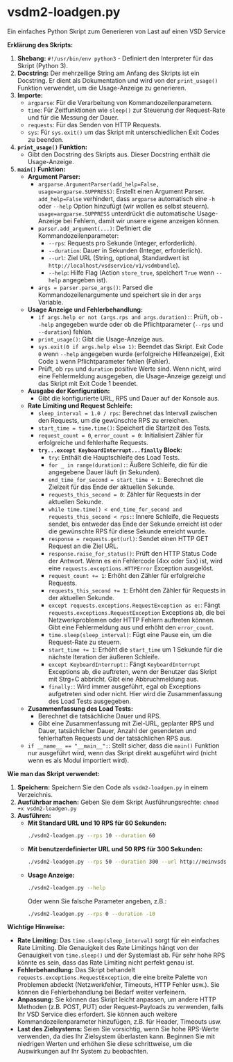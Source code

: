 # vsdm2-loadgen.py

Ein einfaches Python Skript zum Generieren von Last auf einen VSD Service

**Erklärung des Skripts:**

1.  **Shebang:** `#!/usr/bin/env python3` - Definiert den Interpreter für das Skript (Python 3).
2.  **Docstring:** Der mehrzeilige String am Anfang des Skripts ist ein Docstring. Er dient als Dokumentation und wird von der `print_usage()` Funktion verwendet, um die Usage-Anzeige zu generieren.
3.  **Importe:**
    *   `argparse`:  Für die Verarbeitung von Kommandozeilenparametern.
    *   `time`: Für Zeitfunktionen wie `sleep()` zur Steuerung der Request-Rate und für die Messung der Dauer.
    *   `requests`:  Für das Senden von HTTP Requests.
    *   `sys`:  Für `sys.exit()` um das Skript mit unterschiedlichen Exit Codes zu beenden.
4.  **`print_usage()` Funktion:**
    *   Gibt den Docstring des Skripts aus. Dieser Docstring enthält die Usage-Anzeige.
5.  **`main()` Funktion:**
    *   **Argument Parser:**
        *   `argparse.ArgumentParser(add_help=False, usage=argparse.SUPPRESS)`: Erstellt einen Argument Parser. `add_help=False` verhindert, dass `argparse` automatisch eine `-h` oder `--help` Option hinzufügt (wir wollen es selbst steuern). `usage=argparse.SUPPRESS` unterdrückt die automatische Usage-Anzeige bei Fehlern, damit wir unsere eigene anzeigen können.
        *   `parser.add_argument(...)`: Definiert die Kommandozeilenparameter:
            *   `--rps`:  Requests pro Sekunde (Integer, erforderlich).
            *   `--duration`: Dauer in Sekunden (Integer, erforderlich).
            *   `--url`: Ziel URL (String, optional, Standardwert ist `http://localhost/vsdservice/v1/vsdmbundle`).
            *   `--help`:  Hilfe Flag (Action `store_true`, speichert `True` wenn `--help` angegeben ist).
        *   `args = parser.parse_args()`: Parsed die Kommandozeilenargumente und speichert sie in der `args` Variable.
    *   **Usage Anzeige und Fehlerbehandlung:**
        *   `if args.help or not (args.rps and args.duration):`:  Prüft, ob `--help` angegeben wurde oder ob die Pflichtparameter (`--rps` und `--duration`) fehlen.
        *   `print_usage()`:  Gibt die Usage-Anzeige aus.
        *   `sys.exit(0 if args.help else 1)`: Beendet das Skript. Exit Code `0` wenn `--help` angegeben wurde (erfolgreiche Hilfeanzeige), Exit Code `1` wenn Pflichtparameter fehlen (Fehler).
        *   Prüft, ob `rps` und `duration` positive Werte sind. Wenn nicht, wird eine Fehlermeldung ausgegeben, die Usage-Anzeige gezeigt und das Skript mit Exit Code 1 beendet.
    *   **Ausgabe der Konfiguration:**
        *   Gibt die konfigurierte URL, RPS und Dauer auf der Konsole aus.
    *   **Rate Limiting und Request Schleife:**
        *   `sleep_interval = 1.0 / rps`: Berechnet das Intervall zwischen den Requests, um die gewünschte RPS zu erreichen.
        *   `start_time = time.time()`: Speichert die Startzeit des Tests.
        *   `request_count = 0`, `error_count = 0`:  Initialisiert Zähler für erfolgreiche und fehlerhafte Requests.
        *   **`try...except KeyboardInterrupt...finally` Block:**
            *   `try`:  Enthält die Hauptschleife des Load Tests.
            *   `for _ in range(duration):`:  Äußere Schleife, die für die angegebene Dauer läuft (in Sekunden).
            *   `end_time_for_second = start_time + 1`:  Berechnet die Zielzeit für das Ende der aktuellen Sekunde.
            *   `requests_this_second = 0`: Zähler für Requests in der aktuellen Sekunde.
            *   `while time.time() < end_time_for_second and requests_this_second < rps:`: Innere Schleife, die Requests sendet, bis entweder das Ende der Sekunde erreicht ist oder die gewünschte RPS für diese Sekunde erreicht wurde.
            *   `response = requests.get(url)`: Sendet einen HTTP GET Request an die Ziel URL.
            *   `response.raise_for_status()`: Prüft den HTTP Status Code der Antwort. Wenn es ein Fehlercode (4xx oder 5xx) ist, wird eine `requests.exceptions.HTTPError` Exception ausgelöst.
            *   `request_count += 1`: Erhöht den Zähler für erfolgreiche Requests.
            *   `requests_this_second += 1`: Erhöht den Zähler für Requests in der aktuellen Sekunde.
            *   `except requests.exceptions.RequestException as e:`: Fängt `requests.exceptions.RequestException` Exceptions ab, die bei Netzwerkproblemen oder HTTP Fehlern auftreten können. Gibt eine Fehlermeldung aus und erhöht den `error_count`.
            *   `time.sleep(sleep_interval)`:  Fügt eine Pause ein, um die Request-Rate zu steuern.
            *   `start_time += 1`:  Erhöht die `start_time` um 1 Sekunde für die nächste Iteration der äußeren Schleife.
            *   `except KeyboardInterrupt:`: Fängt `KeyboardInterrupt` Exceptions ab, die auftreten, wenn der Benutzer das Skript mit Strg+C abbricht. Gibt eine Abbruchmeldung aus.
            *   `finally:`:  Wird immer ausgeführt, egal ob Exceptions aufgetreten sind oder nicht. Hier wird die Zusammenfassung des Load Tests ausgegeben.
    *   **Zusammenfassung des Load Tests:**
        *   Berechnet die tatsächliche Dauer und RPS.
        *   Gibt eine Zusammenfassung mit Ziel-URL, geplanter RPS und Dauer, tatsächlicher Dauer, Anzahl der gesendeten und fehlerhaften Requests und der tatsächlichen RPS aus.
    *   `if __name__ == "__main__":`:  Stellt sicher, dass die `main()` Funktion nur ausgeführt wird, wenn das Skript direkt ausgeführt wird (nicht wenn es als Modul importiert wird).

**Wie man das Skript verwendet:**

1.  **Speichern:** Speichern Sie den Code als `vsdm2-loadgen.py` in einem Verzeichnis.
2.  **Ausführbar machen:**  Geben Sie dem Skript Ausführungsrechte: `chmod +x vsdm2-loadgen.py`
3.  **Ausführen:**
    *   **Mit Standard URL und 10 RPS für 60 Sekunden:**
        ```bash
        ./vsdm2-loadgen.py --rps 10 --duration 60
        ```
    *   **Mit benutzerdefinierter URL und 50 RPS für 300 Sekunden:**
        ```bash
        ./vsdm2-loadgen.py --rps 50 --duration 300 --url http://meinvsdservice.example.com/vsdservice/v1/vsdmbundle
        ```
    *   **Usage Anzeige:**
        ```bash
        ./vsdm2-loadgen.py --help
        ```
        Oder wenn Sie falsche Parameter angeben, z.B.:
        ```bash
        ./vsdm2-loadgen.py --rps 0 --duration -10
        ```

**Wichtige Hinweise:**

*   **Rate Limiting:** Das `time.sleep(sleep_interval)` sorgt für ein einfaches Rate Limiting. Die Genauigkeit des Rate Limitings hängt von der Genauigkeit von `time.sleep()` und der Systemlast ab. Für sehr hohe RPS könnte es sein, dass das Rate Limiting nicht perfekt genau ist.
*   **Fehlerbehandlung:** Das Skript behandelt `requests.exceptions.RequestException`, die eine breite Palette von Problemen abdeckt (Netzwerkfehler, Timeouts, HTTP Fehler usw.). Sie können die Fehlerbehandlung bei Bedarf weiter verfeinern.
*   **Anpassung:** Sie können das Skript leicht anpassen, um andere HTTP Methoden (z.B. POST, PUT) oder Request-Payloads zu verwenden, falls Ihr VSD Service dies erfordert. Sie können auch weitere Kommandozeilenparameter hinzufügen, z.B. für Header, Timeouts usw.
*   **Last des Zielsystems:**  Seien Sie vorsichtig, wenn Sie hohe RPS-Werte verwenden, da dies Ihr Zielsystem überlasten kann. Beginnen Sie mit niedrigen Werten und erhöhen Sie diese schrittweise, um die Auswirkungen auf Ihr System zu beobachten.